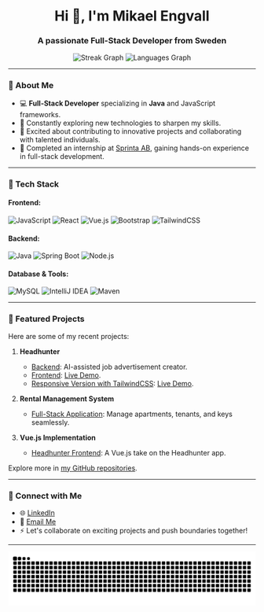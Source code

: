 <h1 align="center">Hi 👋, I'm Mikael Engvall</h1>
<h3 align="center">A passionate Full-Stack Developer from Sweden</h3>

<p align="center">
  <img src="https://streak-stats.demolab.com?user=MikaelEngvall&locale=en&mode=weekly&theme=dracula&hide_border=false&border_radius=5&date_format=j%20M%5B%20Y%5D" alt="Streak Graph" height="150"/>
  <img src="https://github-readme-stats.vercel.app/api/top-langs?username=MikaelEngvall&locale=en&hide_title=false&layout=compact&card_width=320&langs_count=5&theme=dracula&hide_border=false" alt="Languages Graph" height="150"/>
</p>

---

### 🌟 About Me

- 💻 **Full-Stack Developer** specializing in **Java** and JavaScript frameworks.
- 🌱 Constantly exploring new technologies to sharpen my skills.
- 🚀 Excited about contributing to innovative projects and collaborating with talented individuals.
- 🏢 Completed an internship at [Sprinta AB](https://sprinta.se), gaining hands-on experience in full-stack development.

---

### 💼 Tech Stack

#### Frontend:
![JavaScript](https://img.shields.io/badge/-JavaScript-F7DF1E?style=flat-square&logo=javascript&logoColor=black) ![React](https://img.shields.io/badge/-React-61DAFB?style=flat-square&logo=react&logoColor=black) ![Vue.js](https://img.shields.io/badge/-Vue.js-4FC08D?style=flat-square&logo=vue.js&logoColor=white) ![Bootstrap](https://img.shields.io/badge/-Bootstrap-7952B3?style=flat-square&logo=bootstrap&logoColor=white) ![TailwindCSS](https://img.shields.io/badge/-TailwindCSS-38B2AC?style=flat-square&logo=tailwind-css&logoColor=white)

#### Backend:
![Java](https://img.shields.io/badge/-Java-007396?style=flat-square&logo=java&logoColor=white) ![Spring Boot](https://img.shields.io/badge/-Spring%20Boot-6DB33F?style=flat-square&logo=spring-boot&logoColor=white) ![Node.js](https://img.shields.io/badge/-Node.js-339933?style=flat-square&logo=node.js&logoColor=white)

#### Database & Tools:
![MySQL](https://img.shields.io/badge/-MySQL-4479A1?style=flat-square&logo=mysql&logoColor=white) ![IntelliJ IDEA](https://img.shields.io/badge/-IntelliJ%20IDEA-000000?style=flat-square&logo=intellij-idea&logoColor=white) ![Maven](https://img.shields.io/badge/-Maven-C71A36?style=flat-square&logo=apache-maven&logoColor=white)

---

### 📂 Featured Projects

Here are some of my recent projects:

1. **Headhunter**  
   - [Backend](https://github.com/MikaelEngvall/headhunter-backend): AI-assisted job advertisement creator.  
   - [Frontend](https://github.com/MikaelEngvall/headhunter-frontend): [Live Demo](https://headhunter-frontend.onrender.com).  
   - [Responsive Version with TailwindCSS](https://github.com/MikaelEngvall/HeadhunterTailwindCSS): [Live Demo](https://headhuntertailwindcss.onrender.com/).

2. **Rental Management System**  
   - [Full-Stack Application](https://systemet.netlify.app): Manage apartments, tenants, and keys seamlessly.

3. **Vue.js Implementation**  
   - [Headhunter Frontend](https://github.com/MikaelEngvall/vue-headhunter-init): A Vue.js take on the Headhunter app.

Explore more in [my GitHub repositories](https://github.com/MikaelEngvall).

---

### 🤝 Connect with Me

- 🌐 [LinkedIn](https://www.linkedin.com/in/mikaelengvall/)
- 📧 [Email Me](mailto:mikael.engvall.me@gmail.com)
- ⚡ Let's collaborate on exciting projects and push boundaries together!

---

<p align="center">
  <img src="https://raw.githubusercontent.com/MikaelEngvall/MikaelEngvall/output/snake.svg" alt="Snake animation"/>
</p>
